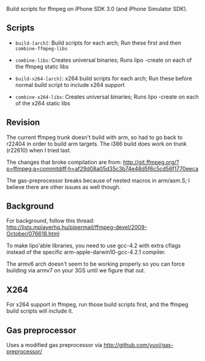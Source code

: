 Build scripts for ffmpeg on iPhone SDK 3.0 (and iPhone Simulator SDK).

## Scripts 

- `build-[arch]`: Build scripts for each arch; Run these first and then `combine-ffmpeg-libs`
- `combine-libs`: Creates universal binaries; Runs lipo -create on each of the ffmpeg static libs

- `build-x264-[arch]`: x264 build scripts for each arch; Run these before normal build script to include x264 support
- `combine-x264-libs`: Creates universal binaries; Runs lipo -create on each of the x264 static libs

## Revision

The current ffmpeg trunk doesn't build with arm, so had to go back to r22404 in order to build arm targets. The i386 build does work on trunk (r22610) when I tried last.

The changes that broke compilation are from:
http://git.ffmpeg.org/?p=ffmpeg;a=commitdiff;h=af29d08a05d35c3b74e48d5f6c5cd56f1770eeca

The gas-preprocessor breaks because of nested macros in arm/asm.S; I believe there are other issues as well though.

## Background

For background, follow this thread:
http://lists.mplayerhq.hu/pipermail/ffmpeg-devel/2009-October/076618.html

To make lipo'able libraries, you need to use gcc-4.2 with extra cflags instead of the specific arm-apple-darwin10-gcc-4.2.1 compiler.

The armv6 arch doesn't seem to be working properly so you can force building via armv7 on your 3GS until we figure that out.

## X264

For x264 support in ffmpeg, run those build scripts first, and the ffmpeg build scripts will include it.

## Gas preprocessor

Uses a modified gas preprocessor via http://github.com/yuvi/gas-preprocessor/

